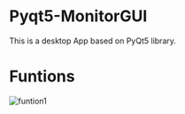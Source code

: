 # Pyqt5-MonitorGUI
This is a desktop App based on PyQt5 library.
# Funtions 
![funtion1](Image/Flow1.png)

